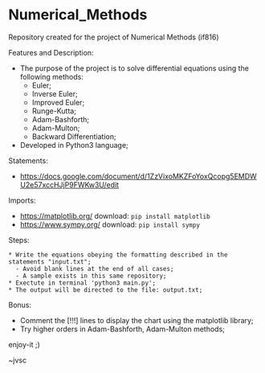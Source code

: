 # Numerical_Methods
Repository created for the project of Numerical Methods (if816)

Features and Description:
  * The purpose of the project is to solve differential equations using the following methods:
    - Euler;
    - Inverse Euler;
    - Improved Euler;
    - Runge-Kutta;
    - Adam-Bashforth;
    - Adam-Multon;
    - Backward Differentiation;
  * Developed in Python3 language;

Statements:
* https://docs.google.com/document/d/1ZzVixoMKZFoYoxQcopg5EMDWU2e57xccHJjP9FWKw3U/edit

Imports:
* https://matplotlib.org/
  download: `pip install matplotlib`
* https://www.sympy.org/
  download: `pip install sympy`

Steps:
    
    * Write the equations obeying the formatting described in the statements "input.txt";
      - Avoid blank lines at the end of all cases;
      - A sample exists in this same repository;
    * Exectute in terminal 'python3 main.py';
    * The output will be directed to the file: output.txt;

Bonus:
  * Comment the [!!!] lines to display the chart using the matplotlib library;
  * Try higher orders in Adam-Bashforth, Adam-Multon methods;

enjoy-it ;)

~jvsc
